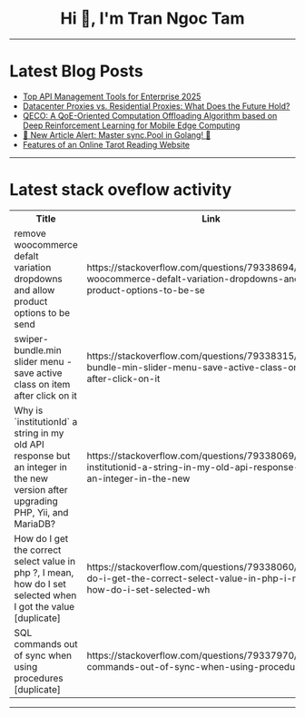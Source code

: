 <h1 align="center">Hi 👋, I'm Tran Ngoc Tam</h1>

---

# Latest Blog Posts 
<!-- BLOG-POST-LIST:START -->
- [Top API Management Tools for Enterprise 2025](https://dev.to/apilover/top-api-management-tools-for-enterprise-2025-5jo)
- [Datacenter Proxies vs. Residential Proxies: What Does the Future Hold?](https://dev.to/julia_becker/datacenter-proxies-vs-residential-proxies-what-does-the-future-hold-44c2)
- [QECO: A QoE-Oriented Computation Offloading Algorithm based on Deep Reinforcement Learning for Mobile Edge Computing](https://dev.to/semicolon_sammi_6008c7f01/qeco-a-qoe-oriented-computation-offloading-algorithm-based-on-deep-reinforcement-learning-for-1l8g)
- [🚀 New Article Alert: Master sync.Pool in Golang! 🚀](https://dev.to/architagr/new-article-alert-master-syncpool-in-golang-23nn)
- [Features of an Online Tarot Reading Website](https://dev.to/akash_sharma_f525e9d82d50/features-of-an-online-tarot-reading-website-2dp)
<!-- BLOG-POST-LIST:END -->

---

# Latest stack oveflow activity
<table>
  <tr><th>Title</th><th>Link</th></tr>
  <!-- STACKOVERFLOW:START --><tr><td>remove woocommerce defalt variation dropdowns and allow product options to be send</td><td>https://stackoverflow.com/questions/79338694/remove-woocommerce-defalt-variation-dropdowns-and-allow-product-options-to-be-se</td></tr><tr><td>swiper-bundle.min slider menu - save active class on item after click on it</td><td>https://stackoverflow.com/questions/79338315/swiper-bundle-min-slider-menu-save-active-class-on-item-after-click-on-it</td></tr><tr><td>Why is `institutionId` a string in my old API response but an integer in the new version after upgrading PHP, Yii, and MariaDB?</td><td>https://stackoverflow.com/questions/79338069/why-is-institutionid-a-string-in-my-old-api-response-but-an-integer-in-the-new</td></tr><tr><td>How do I get the correct select value in php ?, I mean, how do I set selected when I got the value [duplicate]</td><td>https://stackoverflow.com/questions/79338060/how-do-i-get-the-correct-select-value-in-php-i-mean-how-do-i-set-selected-wh</td></tr><tr><td>SQL commands out of sync when using procedures [duplicate]</td><td>https://stackoverflow.com/questions/79337970/sql-commands-out-of-sync-when-using-procedures</td></tr><!-- STACKOVERFLOW:END -->
</table>

---


